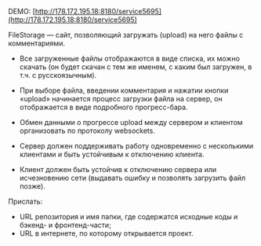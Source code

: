 DEMO: [http://178.172.195.18:8180/service5695](http://178.172.195.18:8180/service5695)

FileStorage — сайт, позволяющий загружать (upload) на него файлы с комментариями.
 - Все загруженные файлы отображаются в виде списка, их можно скачать (он будет скачан с тем же именем, с каким был загружен, в т.ч. с русскоязычным).

 - При выборе файла, введении комментария и нажатии кнопки «upload» начинается процесс загрузки файла на сервер, он отображается в виде подробного прогресс-бара.
 - Обмен данными о прогрессе upload между сервером и клиентом организовать по протоколу websockets.

 - Сервер должен поддерживать работу одновременно с несколькими клиентами и быть устойчивым к отключению клиента.
 - Клиент должен быть устойчив к отключению сервера или исчезновению сети (выдавать ошибку и позволять загрузить файл позже).

Прислать:
 - URL репозитория и имя папки, где содержатся исходные коды и бэкенд- и фронтенд-части;
 - URL в интернете, по которому открывается проект.